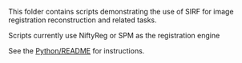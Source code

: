 This folder contains scripts demonstrating the use of SIRF for image registration reconstruction and related tasks.

Scripts currently use NiftyReg or SPM as the registration engine

See the [Python/README](../README.md) for instructions.
